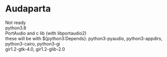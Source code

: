 # Audaparta
Not ready \
python3.8 \
PortAudio and c lib (with libportaudio2) \
these will be with ${python3:Depends}: python3-pyaudio, python3-appdirs, python3-cairo, python3-gi \
gir1.2-gtk-4.0, gir1.2-glib-2.0
